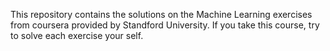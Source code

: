 This repository contains the solutions on the Machine Learning exercises from coursera provided by Standford University. 
If you take this course, try to solve each exercise your self.
